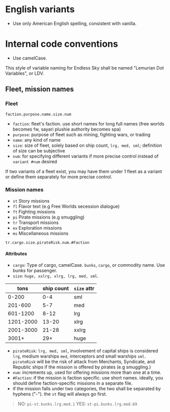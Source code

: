 # English variants
* Use only American English spelling, consistent with vanilla.

# Internal code conventions
* Use camelCase.

This style of variable naming for Endless Sky shall be named "Lemurian Dot Variables", or LDV.
## Fleet, mission names
### Fleet
```
faction.purpose.name.size.num
```
* `faction`: fleet's faction. use short names for long full names (free worlds becomes fw, sayari plushie authority becomes spa)
* `purpose`: purpose of fleet such as mining, fighting wars, or trading
* `name`: any kind of name
* `size`: size of fleet, solely based on ship count, `lrg, med, sml`; definition of size can be subjective
* `num`: for specifying different variants if more precise control instead of `variant #num` desired

If two variants of a fleet exist, you may have them under 1 fleet as a variant or define them separately for more precise control.

### Mission names
* `st` Story missions
* `fl` Flavor text (e.g Free Worlds secession dialogue)
* `ft` Fighting missions
* `pi` Pirate missions (e.g smuggling)
* `tr` Transport missions
* `ex` Exploration missions
* `ms` Miscellaneous missions
```
tr.cargo.size.pirateRisk.num.#Faction
```
#### Attributes
* `cargo`: Type of cargo, camelCase.
  `bunks`, `cargo`, or commodity name. Use bunks for passenger.
* `size`: `huge, xxlrg, xlrg, lrg, med, sml`.


| tons | ship count | `size` attr |
|---|---|---|
| 0-200 | 0-4 | sml
201-600| 5-7 | med
601-1200 | 8-12 | lrg
1201-2000 | 13-20| xlrg
2001-3000 | 21-28 | xxlrg
3001+ | 29+ | huge

* `pirateRisk`: `lrg, med, sml`, involvement of capital ships is considered `lrg`, medium warships `med`, interceptors and small warships `sml`. `pirateRisk` will be the risk of attack from Merchants, Syndicate, and Republic ships if the mission is offered by pirates (e.g smuggling.)
* `num`: increments up, used for offering missions more than one at a time.
* `#Faction`: if the mission is faction specific. use short names. ideally, you should define faction-specific missions in a separate file.
* if the mission falls under two categories, the two shall be separated by hyphens ("-"). the `st` flag will always go first.
> NO: `pi-st.bunks.lrg.med.1`
> YES: `st-pi.bunks.lrg.med.69`
